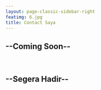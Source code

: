 ```yaml
---
layout: page-classic-sidebar-right
featimg: 6.jpg
title: Contact Saya
---
```


<h2>--Coming Soon--</h2><br/>
<h2>--Segera Hadir--</h2>
